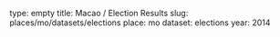 type: empty
title: Macao / Election Results
slug: places/mo/datasets/elections
place: mo
dataset: elections
year: 2014
